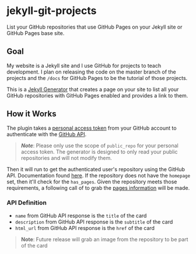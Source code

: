 # jekyll-git-projects
List your GitHub repositories that use GitHub Pages on your Jekyll site or GitHub Pages base site.

## Goal
My website is a Jekyll site and I use GitHub for projects to teach development. I plan on releasing the code on the master branch of the projects and the `/docs` for GitHub Pages to be the tutorial of those projects.

This is a [Jekyll Generator](https://jekyllrb.com/docs/plugins/generators/) that creates a page on your site to list all your GitHub repositories with GitHub Pages enabled and provides a link to them. 

## How it Works
The plugin takes a [personal access token](https://docs.github.com/en/github/authenticating-to-github/creating-a-personal-access-token) from your GitHub account to authenticate with the [GitHub API](https://docs.github.com/en/rest). 

> ***Note***: Please only use the scope of `public_repo` for your personal access token. The generator is designed to only read your public repositories and will not modify them.

Then it will run to get the authenticated user's repository using the GitHub API. Documentation found [here](https://docs.github.com/en/rest/reference/repos#list-repositories-for-the-authenticated-user). If the repository does not have the `homepage` set, then it'll check for the `has_pages`. Given the repository meets those requirements, a following call of to grab the [pages information](https://docs.github.com/en/rest/reference/repos#get-a-github-pages-site) will be made.

### API Definition
* `name` from GitHub API response is the `title` of the card
* `description` from GitHub API response is the `subtitle` of the card
* `html_url` from GitHub API response is the `href` of the card

> **Note**: Future release will grab an image from the repository to be part of the card
